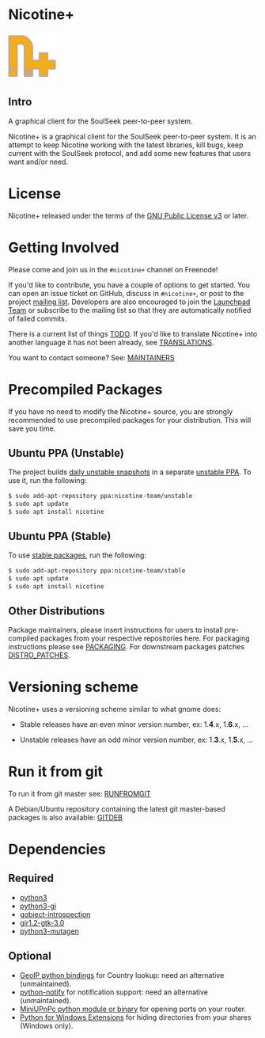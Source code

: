 # Nicotine+

[![N|Solid](files/icons/96x96/nicotine-plus.png)](https://github.com/Nicotine-Plus/nicotine-plus/)

## Intro

A graphical client for the SoulSeek peer-to-peer system.

Nicotine+ is a graphical client for the SoulSeek peer-to-peer system. It is an attempt to keep Nicotine working with the latest libraries, kill bugs, keep current with the SoulSeek protocol, and add some new features that users want and/or need.

# License

Nicotine+ released under the terms of the [GNU Public License v3](https://www.gnu.org/licenses/gpl-3.0-standalone.html) or later.

# Getting Involved
Please come and join us in the `#nicotine+` channel on Freenode!

If you'd like to contribute, you have a couple of options to get started. You can open an issue ticket on GitHub, discuss in `#nicotine+`, or post to the project [mailing list](mailto:nicotine-team@lists.launchpad.net). Developers are also encouraged to join the [Launchpad Team](https://launchpad.net/~nicotine-team) or subscribe to the mailing list so that they are automatically notified of failed commits.

There is a current list of things [TODO](doc/TODO.md). If you'd like to translate Nicotine+ into another language it has not been already, see [TRANSLATIONS](doc/TRANSLATIONS.md).

You want to contact someone? See: [MAINTAINERS](AUTHORS.md)

# Precompiled Packages
If you have no need to modify the Nicotine+ source, you are strongly recommended to use precompiled packages for your distribution. This will save you time.

## Ubuntu PPA (Unstable)
The project builds [daily unstable snapshots](https://code.launchpad.net/~nicotine-team/+recipe/nicotine+-daily) in a separate [unstable PPA](https://code.launchpad.net/~nicotine-team/+archive/ubuntu/unstable). To use it, run the following:

```console
$ sudo add-apt-repository ppa:nicotine-team/unstable
$ sudo apt update
$ sudo apt install nicotine
```

## Ubuntu PPA (Stable)
To use [stable packages](https://launchpad.net/~nicotine-team/+archive/ubuntu/stable), run the following:

```console
$ sudo add-apt-repository ppa:nicotine-team/stable
$ sudo apt update
$ sudo apt install nicotine
```

## Other Distributions
Package maintainers, please insert instructions for users to install pre-compiled packages from your respective repositories here. For packaging instructions please see [PACKAGING](doc/PACKAGING.md). For downstream packages patches [DISTRO_PATCHES](doc/DISTRO_PATCHES.md).

# Versioning scheme

Nicotine+ uses a versioning scheme similar to what gnome does:

* Stable releases have an even minor version number, ex: 1.**4**.x, 1.**6**.x, ...

* Unstable releases have an odd minor version number, ex: 1.**3**.x, 1.**5**.x, ...

# Run it from git

To run it from git master see: [RUNFROMGIT](doc/RUNFROMGIT.md)

A Debian/Ubuntu repository containing the latest git master-based packages is also available: [GITDEB](doc/GITDEB.md)

# Dependencies

## Required

* [python3](https://www.python.org/)
* [python3-gi](https://pygobject.readthedocs.io/en/latest/getting_started.html)
* [gobject-introspection](https://gi.readthedocs.io/en/latest/)
* [gir1.2-gtk-3.0](https://www.gtk.org/)
* [python3-mutagen](https://mutagen.readthedocs.io/en/latest/)

## Optional

* [GeoIP python bindings](https://dev.maxmind.com/geoip/legacy/downloadable/) for Country lookup: need an alternative (unmaintained).
* [python-notify](http://www.galago-project.org) for notification support: need an alternative (unmaintained).
* [MiniUPnPc python module or binary](https://miniupnp.tuxfamily.org/) for opening ports on your router.
* [Python for Windows Extensions](https://sourceforge.net/projects/pywin32/) for hiding directories from your shares (Windows only).
